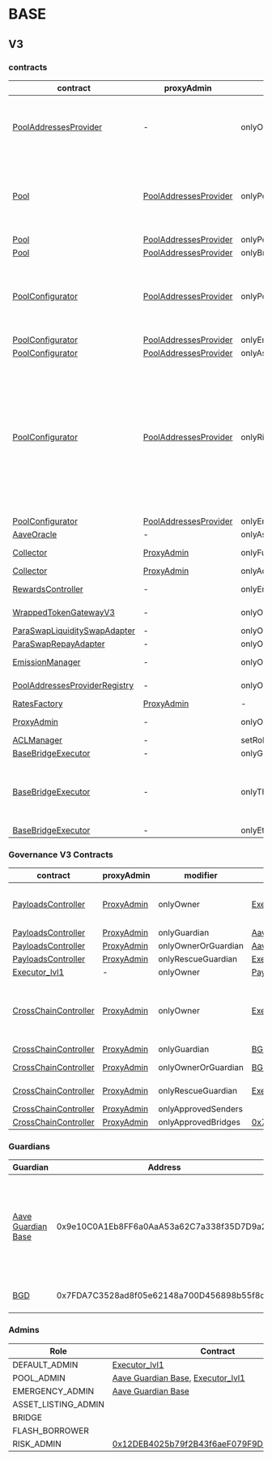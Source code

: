 # BASE 
## V3 
### contracts
| contract |proxyAdmin |modifier |permission owner |functions |
|----------|----------|----------|----------|----------|
|  [PoolAddressesProvider](https://basescan.org/address/0xe20fCBdBfFC4Dd138cE8b2E6FBb6CB49777ad64D) |  - |  onlyOwner |  [Executor_lvl1](https://basescan.org/address/0x9390B1735def18560c509E2d0bc090E9d6BA257a) |  setMarketId, setAddress, setAddressAsProxy, setPoolImpl, setPoolConfiguratorImpl, setPriceOracle, setACLManager, setACLAdmin, setPriceOracleSentinel, setPoolDataProvider | |--------|--------|--------|--------|--------|
|  [Pool](https://basescan.org/address/0xA238Dd80C259a72e81d7e4664a9801593F98d1c5) |  [PoolAddressesProvider](https://basescan.org/address/0xe20fCBdBfFC4Dd138cE8b2E6FBb6CB49777ad64D) |  onlyPoolConfigurator |  [PoolConfigurator](https://basescan.org/address/0x5731a04B1E775f0fdd454Bf70f3335886e9A96be) |  initReserve, dropReserve, setReserveInterestRateStrategyAddress, setConfiguration, updateBridgeProtocolFee, updateFlashloanPremiums, configureEModeCategory, resetIsolationModeTotalDebt | |--------|--------|--------|--------|--------|
|  [Pool](https://basescan.org/address/0xA238Dd80C259a72e81d7e4664a9801593F98d1c5) |  [PoolAddressesProvider](https://basescan.org/address/0xe20fCBdBfFC4Dd138cE8b2E6FBb6CB49777ad64D) |  onlyPoolAdmin |  [Aave Guardian Base](https://basescan.org/address/0x9e10C0A1Eb8FF6a0AaA53a62C7a338f35D7D9a2A), [Executor_lvl1](https://basescan.org/address/0x9390B1735def18560c509E2d0bc090E9d6BA257a) |  rescueTokens | |--------|--------|--------|--------|--------|
|  [Pool](https://basescan.org/address/0xA238Dd80C259a72e81d7e4664a9801593F98d1c5) |  [PoolAddressesProvider](https://basescan.org/address/0xe20fCBdBfFC4Dd138cE8b2E6FBb6CB49777ad64D) |  onlyBridge |   |  mintUnbacked, backUnbacked | |--------|--------|--------|--------|--------|
|  [PoolConfigurator](https://basescan.org/address/0x5731a04B1E775f0fdd454Bf70f3335886e9A96be) |  [PoolAddressesProvider](https://basescan.org/address/0xe20fCBdBfFC4Dd138cE8b2E6FBb6CB49777ad64D) |  onlyPoolAdmin |  [Aave Guardian Base](https://basescan.org/address/0x9e10C0A1Eb8FF6a0AaA53a62C7a338f35D7D9a2A), [Executor_lvl1](https://basescan.org/address/0x9390B1735def18560c509E2d0bc090E9d6BA257a) |  dropReserve, dropReserve, updateAToken, updateStableDebtToken, updateVariableDebtToken, setReserveActive, updateBridgeProtocolFee, updateFlashloanPremiumTotal, updateFlashloanPremiumToProtocol | |--------|--------|--------|--------|--------|
|  [PoolConfigurator](https://basescan.org/address/0x5731a04B1E775f0fdd454Bf70f3335886e9A96be) |  [PoolAddressesProvider](https://basescan.org/address/0xe20fCBdBfFC4Dd138cE8b2E6FBb6CB49777ad64D) |  onlyEmergencyAdmin |  [Aave Guardian Base](https://basescan.org/address/0x9e10C0A1Eb8FF6a0AaA53a62C7a338f35D7D9a2A) |  setPoolPause | |--------|--------|--------|--------|--------|
|  [PoolConfigurator](https://basescan.org/address/0x5731a04B1E775f0fdd454Bf70f3335886e9A96be) |  [PoolAddressesProvider](https://basescan.org/address/0xe20fCBdBfFC4Dd138cE8b2E6FBb6CB49777ad64D) |  onlyAssetListingOrPoolAdmins |  [Aave Guardian Base](https://basescan.org/address/0x9e10C0A1Eb8FF6a0AaA53a62C7a338f35D7D9a2A), [Executor_lvl1](https://basescan.org/address/0x9390B1735def18560c509E2d0bc090E9d6BA257a) |  initReserves | |--------|--------|--------|--------|--------|
|  [PoolConfigurator](https://basescan.org/address/0x5731a04B1E775f0fdd454Bf70f3335886e9A96be) |  [PoolAddressesProvider](https://basescan.org/address/0xe20fCBdBfFC4Dd138cE8b2E6FBb6CB49777ad64D) |  onlyRiskOrPoolAdmins |  [Aave Guardian Base](https://basescan.org/address/0x9e10C0A1Eb8FF6a0AaA53a62C7a338f35D7D9a2A), [Executor_lvl1](https://basescan.org/address/0x9390B1735def18560c509E2d0bc090E9d6BA257a), [0x12DEB4025b79f2B43f6aeF079F9D77C3f9a67bb6](https://basescan.org/address/0x12DEB4025b79f2B43f6aeF079F9D77C3f9a67bb6) |  setReserveBorrowing, setReserveBorrowing, configureReserveAsCollateral, setReserveStableRateBorrowing, setReserveFreeze, setBorrowableInIsolation, setReserveFactor, setDebtCeiling, setSiloedBorrowing, setBorrowCap, setSupplyCap, setLiquidationProtocolFee, setEModeCategory, setAssetEModeCategory, setUnbackedMintCap, setReserveInterestRateStrategyAddress, setReserveFlashLoaning | |--------|--------|--------|--------|--------|
|  [PoolConfigurator](https://basescan.org/address/0x5731a04B1E775f0fdd454Bf70f3335886e9A96be) |  [PoolAddressesProvider](https://basescan.org/address/0xe20fCBdBfFC4Dd138cE8b2E6FBb6CB49777ad64D) |  onlyEmergencyOrPoolAdmin |  [Aave Guardian Base](https://basescan.org/address/0x9e10C0A1Eb8FF6a0AaA53a62C7a338f35D7D9a2A), [Executor_lvl1](https://basescan.org/address/0x9390B1735def18560c509E2d0bc090E9d6BA257a) |  setReservePause | |--------|--------|--------|--------|--------|
|  [AaveOracle](https://basescan.org/address/0x2Cc0Fc26eD4563A5ce5e8bdcfe1A2878676Ae156) |  - |  onlyAssetListingOrPoolAdmins |  [Aave Guardian Base](https://basescan.org/address/0x9e10C0A1Eb8FF6a0AaA53a62C7a338f35D7D9a2A), [Executor_lvl1](https://basescan.org/address/0x9390B1735def18560c509E2d0bc090E9d6BA257a) |  setAssetSources, setFallbackOracle | |--------|--------|--------|--------|--------|
|  [Collector](https://basescan.org/address/0xBA9424d650A4F5c80a0dA641254d1AcCE2A37057) |  [ProxyAdmin](https://basescan.org/address/0xc85b1E333aecc99340b2320493Fe2d22b8734795) |  onlyFundsAdmin |  [Executor_lvl1](https://basescan.org/address/0x9390B1735def18560c509E2d0bc090E9d6BA257a) |  approve, transfer, setFundsAdmin, createStream | |--------|--------|--------|--------|--------|
|  [Collector](https://basescan.org/address/0xBA9424d650A4F5c80a0dA641254d1AcCE2A37057) |  [ProxyAdmin](https://basescan.org/address/0xc85b1E333aecc99340b2320493Fe2d22b8734795) |  onlyAdminOrRecipient |  [ProxyAdmin](https://basescan.org/address/0xc85b1E333aecc99340b2320493Fe2d22b8734795), [Executor_lvl1](https://basescan.org/address/0x9390B1735def18560c509E2d0bc090E9d6BA257a) |  withdrawFromStream, cancelStream | |--------|--------|--------|--------|--------|
|  [RewardsController](https://basescan.org/address/0xf9cc4F0D883F1a1eb2c253bdb46c254Ca51E1F44) |  - |  onlyEmissionManager |  [EmissionManager](https://basescan.org/address/0x6533A273F3aC84Df91DCD654D6EBAbA73687e246) |  configureAssets, setTransferStrategy, setRewardOracle, setClaimer | |--------|--------|--------|--------|--------|
|  [WrappedTokenGatewayV3](https://basescan.org/address/0x18CD499E3d7ed42FEbA981ac9236A278E4Cdc2ee) |  - |  onlyOwner |  [Executor_lvl1](https://basescan.org/address/0x9390B1735def18560c509E2d0bc090E9d6BA257a) |  emergencyTokenTransfer, emergencyEtherTransfer | |--------|--------|--------|--------|--------|
|  [ParaSwapLiquiditySwapAdapter](https://basescan.org/address/0x2E549104c516b8657A7D888494DfbAbD7C70b464) |  - |  onlyOwner |  [BaseBridgeExecutor](https://basescan.org/address/0xA9F30e6ED4098e9439B2ac8aEA2d3fc26BcEbb45) |  rescueTokens | |--------|--------|--------|--------|--------|
|  [ParaSwapRepayAdapter](https://basescan.org/address/0x78F8Bd884C3D738B74B420540659c82f392820e0) |  - |  onlyOwner |  [BaseBridgeExecutor](https://basescan.org/address/0xA9F30e6ED4098e9439B2ac8aEA2d3fc26BcEbb45) |  rescueTokens | |--------|--------|--------|--------|--------|
|  [EmissionManager](https://basescan.org/address/0x6533A273F3aC84Df91DCD654D6EBAbA73687e246) |  - |  onlyOwner |  [Executor_lvl1](https://basescan.org/address/0x9390B1735def18560c509E2d0bc090E9d6BA257a) |  setClaimer, setEmissionAdmin, setRewardsController | |--------|--------|--------|--------|--------|
|  [PoolAddressesProviderRegistry](https://basescan.org/address/0x2f6571d3Eb9a4e350C68C36bCD2afe39530078E2) |  - |  onlyOwner |  [Executor_lvl1](https://basescan.org/address/0x9390B1735def18560c509E2d0bc090E9d6BA257a) |  registerAddressesProvider, unregisterAddressesProvider | |--------|--------|--------|--------|--------|
|  [RatesFactory](https://basescan.org/address/0x0D1Fe8eAdb0a3e44C4Cc9D73De8dA50C1E475832) |  [ProxyAdmin](https://basescan.org/address/0xc85b1E333aecc99340b2320493Fe2d22b8734795) |  - |  - |  - | |--------|--------|--------|--------|--------|
|  [ProxyAdmin](https://basescan.org/address/0xc85b1E333aecc99340b2320493Fe2d22b8734795) |  - |  onlyOwner |  [Executor_lvl1](https://basescan.org/address/0x9390B1735def18560c509E2d0bc090E9d6BA257a) |  changeProxyAdmin, upgrade, upgradeAndCall | |--------|--------|--------|--------|--------|
|  [ACLManager](https://basescan.org/address/0x43955b0899Ab7232E3a454cf84AedD22Ad46FD33) |  - |  setRoleAdmin |  [Executor_lvl1](https://basescan.org/address/0x9390B1735def18560c509E2d0bc090E9d6BA257a) |   | |--------|--------|--------|--------|--------|
|  [BaseBridgeExecutor](https://basescan.org/address/0xA9F30e6ED4098e9439B2ac8aEA2d3fc26BcEbb45) |  - |  onlyGuardian |  [Aave Guardian Base](https://basescan.org/address/0x9e10C0A1Eb8FF6a0AaA53a62C7a338f35D7D9a2A) |  cancel | |--------|--------|--------|--------|--------|
|  [BaseBridgeExecutor](https://basescan.org/address/0xA9F30e6ED4098e9439B2ac8aEA2d3fc26BcEbb45) |  - |  onlyThis |  [BaseBridgeExecutor](https://basescan.org/address/0xA9F30e6ED4098e9439B2ac8aEA2d3fc26BcEbb45) |  updateEthereumGovernanceExecutor, updateGuardian, updateDelay, updateGracePeriod, updateMinimumDelay, updateMaximumDelay, executeDelegateCall | |--------|--------|--------|--------|--------|
|  [BaseBridgeExecutor](https://basescan.org/address/0xA9F30e6ED4098e9439B2ac8aEA2d3fc26BcEbb45) |  - |  onlyEthereumGovernanceExecutor |  [ShortExecutor](https://etherscan.io/address/0xEE56e2B3D491590B5b31738cC34d5232F378a8D5) |  queue | |--------|--------|--------|--------|--------|

### Governance V3 Contracts 
| contract |proxyAdmin |modifier |permission owner |functions |
|----------|----------|----------|----------|----------|
|  [PayloadsController](https://basescan.org/address/0x2DC219E716793fb4b21548C0f009Ba3Af753ab01) |  [ProxyAdmin](https://basescan.org/address/0xc85b1E333aecc99340b2320493Fe2d22b8734795) |  onlyOwner |  [Executor_lvl1](https://basescan.org/address/0x9390B1735def18560c509E2d0bc090E9d6BA257a) |  updateGasLimit, addVotingPortals, removeVotingPortals, setVotingConfigs, setPowerStrategy | |--------|--------|--------|--------|--------|
|  [PayloadsController](https://basescan.org/address/0x2DC219E716793fb4b21548C0f009Ba3Af753ab01) |  [ProxyAdmin](https://basescan.org/address/0xc85b1E333aecc99340b2320493Fe2d22b8734795) |  onlyGuardian |  [Aave Guardian Base](https://basescan.org/address/0x9e10C0A1Eb8FF6a0AaA53a62C7a338f35D7D9a2A) |  rescueVotingPortal | |--------|--------|--------|--------|--------|
|  [PayloadsController](https://basescan.org/address/0x2DC219E716793fb4b21548C0f009Ba3Af753ab01) |  [ProxyAdmin](https://basescan.org/address/0xc85b1E333aecc99340b2320493Fe2d22b8734795) |  onlyOwnerOrGuardian |  [Aave Guardian Base](https://basescan.org/address/0x9e10C0A1Eb8FF6a0AaA53a62C7a338f35D7D9a2A), [Executor_lvl1](https://basescan.org/address/0x9390B1735def18560c509E2d0bc090E9d6BA257a) |  updateGuardian | |--------|--------|--------|--------|--------|
|  [PayloadsController](https://basescan.org/address/0x2DC219E716793fb4b21548C0f009Ba3Af753ab01) |  [ProxyAdmin](https://basescan.org/address/0xc85b1E333aecc99340b2320493Fe2d22b8734795) |  onlyRescueGuardian |  [Executor_lvl1](https://basescan.org/address/0x9390B1735def18560c509E2d0bc090E9d6BA257a) |   | |--------|--------|--------|--------|--------|
|  [Executor_lvl1](https://basescan.org/address/0x9390B1735def18560c509E2d0bc090E9d6BA257a) |  - |  onlyOwner |  [PayloadsController](https://basescan.org/address/0x2DC219E716793fb4b21548C0f009Ba3Af753ab01) |  executeTransaction | |--------|--------|--------|--------|--------|
|  [CrossChainController](https://basescan.org/address/0x529467C76f234F2bD359d7ecF7c660A2846b04e2) |  [ProxyAdmin](https://basescan.org/address/0xc85b1E333aecc99340b2320493Fe2d22b8734795) |  onlyOwner |  [Executor_lvl1](https://basescan.org/address/0x9390B1735def18560c509E2d0bc090E9d6BA257a) |  approveSenders, removeSenders, enableBridgeAdapters, disableBridgeAdapters, updateMessagesValidityTimestamp, allowReceiverBridgeAdapters, disallowReceiverBridgeAdapters | |--------|--------|--------|--------|--------|
|  [CrossChainController](https://basescan.org/address/0x529467C76f234F2bD359d7ecF7c660A2846b04e2) |  [ProxyAdmin](https://basescan.org/address/0xc85b1E333aecc99340b2320493Fe2d22b8734795) |  onlyGuardian |  [BGD](https://basescan.org/address/0x7FDA7C3528ad8f05e62148a700D456898b55f8d2) |  solveEmergency | |--------|--------|--------|--------|--------|
|  [CrossChainController](https://basescan.org/address/0x529467C76f234F2bD359d7ecF7c660A2846b04e2) |  [ProxyAdmin](https://basescan.org/address/0xc85b1E333aecc99340b2320493Fe2d22b8734795) |  onlyOwnerOrGuardian |  [BGD](https://basescan.org/address/0x7FDA7C3528ad8f05e62148a700D456898b55f8d2), [Executor_lvl1](https://basescan.org/address/0x9390B1735def18560c509E2d0bc090E9d6BA257a) |  retryEnvelope, retryTransaction, updateGuardian | |--------|--------|--------|--------|--------|
|  [CrossChainController](https://basescan.org/address/0x529467C76f234F2bD359d7ecF7c660A2846b04e2) |  [ProxyAdmin](https://basescan.org/address/0xc85b1E333aecc99340b2320493Fe2d22b8734795) |  onlyRescueGuardian |  [Executor_lvl1](https://basescan.org/address/0x9390B1735def18560c509E2d0bc090E9d6BA257a) |  emergencyTokenTransfer, emergencyEtherTransfer | |--------|--------|--------|--------|--------|
|  [CrossChainController](https://basescan.org/address/0x529467C76f234F2bD359d7ecF7c660A2846b04e2) |  [ProxyAdmin](https://basescan.org/address/0xc85b1E333aecc99340b2320493Fe2d22b8734795) |  onlyApprovedSenders |   |  forwardMessage | |--------|--------|--------|--------|--------|
|  [CrossChainController](https://basescan.org/address/0x529467C76f234F2bD359d7ecF7c660A2846b04e2) |  [ProxyAdmin](https://basescan.org/address/0xc85b1E333aecc99340b2320493Fe2d22b8734795) |  onlyApprovedBridges |  [0x7b62461a3570c6AC8a9f8330421576e417B71EE7](https://basescan.org/address/0x7b62461a3570c6AC8a9f8330421576e417B71EE7) |  receiveCrossChainMessage | |--------|--------|--------|--------|--------|

### Guardians 
| Guardian |Address |Owners |
|----------|----------|----------|
|  [Aave Guardian Base](https://basescan.org/address/0x9e10C0A1Eb8FF6a0AaA53a62C7a338f35D7D9a2A) |  0x9e10C0A1Eb8FF6a0AaA53a62C7a338f35D7D9a2A |  [0xF0BA0fF18498F6fab57b8286006F9512D6aE2565](https://basescan.org/address/0xF0BA0fF18498F6fab57b8286006F9512D6aE2565), [0x80F11A20cd3855cAe3640558Ff320401EE970cFa](https://basescan.org/address/0x80F11A20cd3855cAe3640558Ff320401EE970cFa), [0x5bE3E96Cdc3A97628bD7308d3588B9a474F4A54d](https://basescan.org/address/0x5bE3E96Cdc3A97628bD7308d3588B9a474F4A54d), [0x585E06CA576D0565a035301819FD2cfD7104c1E8](https://basescan.org/address/0x585E06CA576D0565a035301819FD2cfD7104c1E8), [0x285b7EEa81a5B66B62e7276a24c1e0F83F7409c1](https://basescan.org/address/0x285b7EEa81a5B66B62e7276a24c1e0F83F7409c1), [0xbd4DCfA978c6D0d342cE36809AfFFa49d4B7f1F7](https://basescan.org/address/0xbd4DCfA978c6D0d342cE36809AfFFa49d4B7f1F7), [0xf71fc92e2949ccF6A5Fd369a0b402ba80Bc61E02](https://basescan.org/address/0xf71fc92e2949ccF6A5Fd369a0b402ba80Bc61E02), [0x4C30E33758216aD0d676419c21CB8D014C68099f](https://basescan.org/address/0x4C30E33758216aD0d676419c21CB8D014C68099f), [0xb647055A9915bF9c8021a684E175A353525b9890](https://basescan.org/address/0xb647055A9915bF9c8021a684E175A353525b9890), [0x329c54289Ff5D6B7b7daE13592C6B1EDA1543eD4](https://basescan.org/address/0x329c54289Ff5D6B7b7daE13592C6B1EDA1543eD4) | |--------|--------|--------|
|  [BGD](https://basescan.org/address/0x7FDA7C3528ad8f05e62148a700D456898b55f8d2) |  0x7FDA7C3528ad8f05e62148a700D456898b55f8d2 |  [0xf71fc92e2949ccF6A5Fd369a0b402ba80Bc61E02](https://basescan.org/address/0xf71fc92e2949ccF6A5Fd369a0b402ba80Bc61E02), [0x5811d9FF80ff4B73A8F9bA42A6082FaB82E89Ea7](https://basescan.org/address/0x5811d9FF80ff4B73A8F9bA42A6082FaB82E89Ea7), [0x0650302887619fa7727D8BD480Cda11A638B219B](https://basescan.org/address/0x0650302887619fa7727D8BD480Cda11A638B219B) | |--------|--------|--------|

### Admins 
| Role |Contract |
|----------|----------|
|  DEFAULT_ADMIN |  [Executor_lvl1](https://basescan.org/address/0x9390B1735def18560c509E2d0bc090E9d6BA257a) | |--------|--------|
|  POOL_ADMIN |  [Aave Guardian Base](https://basescan.org/address/0x9e10C0A1Eb8FF6a0AaA53a62C7a338f35D7D9a2A), [Executor_lvl1](https://basescan.org/address/0x9390B1735def18560c509E2d0bc090E9d6BA257a) | |--------|--------|
|  EMERGENCY_ADMIN |  [Aave Guardian Base](https://basescan.org/address/0x9e10C0A1Eb8FF6a0AaA53a62C7a338f35D7D9a2A) | |--------|--------|
|  ASSET_LISTING_ADMIN |   | |--------|--------|
|  BRIDGE |   | |--------|--------|
|  FLASH_BORROWER |   | |--------|--------|
|  RISK_ADMIN |  [0x12DEB4025b79f2B43f6aeF079F9D77C3f9a67bb6](https://basescan.org/address/0x12DEB4025b79f2B43f6aeF079F9D77C3f9a67bb6) | |--------|--------|

